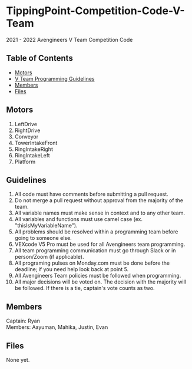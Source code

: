 # TippingPoint-Competition-Code-V-Team
2021 - 2022 Avengineers V Team Competition Code

## Table of Contents
- [Motors](#Motors)
- [V Team Programming Guidelines](#Guidelines)
- [Members](#Members)
- [Files](#Files)

## Motors
1. LeftDrive
2. RightDrive
4. Conveyor
6. TowerIntakeFront
8. RingIntakeRight
9. RingIntakeLeft
10. Platform

## Guidelines
1. All code must have comments before submitting a pull request.
2. Do not merge a pull request without approval from the majority of the team.
3. All variable names must make sense in context and to any other team.
4. All variables and functions must use camel case (ex. "thisIsMyVariableName").
5. All problems should be resolved within a programming team before going to someone else.
6. VEXcode V5 Pro must be used for all Avengineers team programming.
7. All team programming communication must go through Slack or in person/Zoom (if applicable).
8. All programing pulses on Monday.com must be done before the deadline; if you need help look back at point 5.
9. All Avengineers Team policies must be followed when programming.
10. All major decisions will be voted on. The decision with the majority will be followed. If there is a tie, captain's vote counts as two.

## Members
Captain: Ryan  
Members: Aayuman, Mahika, Justin, Evan

## Files
None yet.

